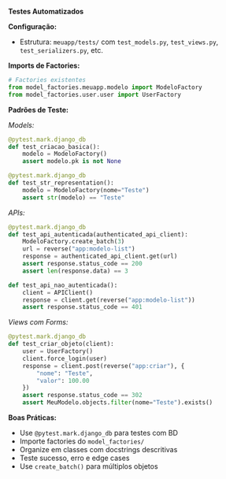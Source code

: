 **Testes Automatizados**

**Configuração:**
- Estrutura: `meuapp/tests/` com `test_models.py`, `test_views.py`, `test_serializers.py`, etc.

**Imports de Factories:**
```python
# Factories existentes
from model_factories.meuapp.modelo import ModeloFactory
from model_factories.user.user import UserFactory
```

**Padrões de Teste:**

*Models:*
```python
@pytest.mark.django_db
def test_criacao_basica():
    modelo = ModeloFactory()
    assert modelo.pk is not None

@pytest.mark.django_db
def test_str_representation():
    modelo = ModeloFactory(nome="Teste")
    assert str(modelo) == "Teste"
```

*APIs:*
```python
@pytest.mark.django_db
def test_api_autenticada(authenticated_api_client):
    ModeloFactory.create_batch(3)
    url = reverse("app:modelo-list")
    response = authenticated_api_client.get(url)
    assert response.status_code == 200
    assert len(response.data) == 3

def test_api_nao_autenticada():
    client = APIClient()
    response = client.get(reverse("app:modelo-list"))
    assert response.status_code == 401
```

*Views com Forms:*
```python
@pytest.mark.django_db
def test_criar_objeto(client):
    user = UserFactory()
    client.force_login(user)
    response = client.post(reverse("app:criar"), {
        "nome": "Teste",
        "valor": 100.00
    })
    assert response.status_code == 302
    assert MeuModelo.objects.filter(nome="Teste").exists()
```

**Boas Práticas:**
- Use `@pytest.mark.django_db` para testes com BD
- Importe factories do `model_factories/`
- Organize em classes com docstrings descritivas
- Teste sucesso, erro e edge cases
- Use `create_batch()` para múltiplos objetos